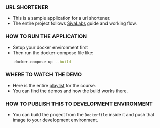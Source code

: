 ### URL SHORTENER

- This is a sample application for a url shortener.
- The entire project follows [SivaLabs](https://youtube.com/sivalabs) guide and working flow.

### HOW TO RUN THE APPLICATION
- Setup your docker environment first
- Then run the docker-compose file like:
```bash
    docker-compose up --build
 ```

### WHERE TO WATCH THE DEMO
- Here is the entire [playlist](https://www.youtube.com/playlist?list=PLuNxlOYbv61gfJv1uTOFKAWig98e7fk_m) for the course.
- You can find the demos and how the build works there.

### HOW TO PUBLISH THIS TO DEVELOPMENT ENVIRONMENT
- You can build the project from the `Dockerfile` inside it and push that
image to your development environment.